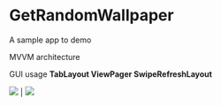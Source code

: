 # GetRandomWallpaper

A sample app to demo 

MVVM architecture

GUI usage **TabLayout ViewPager SwipeRefreshLayout**

![](https://github.com/charles-lo/GetRandomWallpaper/blob/dev/misc/images/01.png)  |  ![](https://github.com/charles-lo/GetRandomWallpaper/blob/dev/misc/images/02.png)
